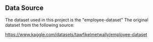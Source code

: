 ## Data Source

The dataset used in this project is the "employee-dataset" The original dataset from the following source:

https://www.kaggle.com/datasets/tawfikelmetwally/employee-dataset
